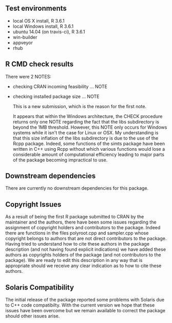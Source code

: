 ## Test environments

* local OS X install, R 3.6.1
* local Windows install, R 3.6.1
* ubuntu 14.04 (on travis-ci), R 3.6.1
* win-builder
* appveyor
* rhub


## R CMD check results

There were 2 NOTES:

* checking CRAN incoming feasibility ... NOTE
* checking installed package size ... NOTE

  This is a new submission, which is the reason for the first note.
  
  It appears that within the Windows architecture, the CHECK procedure returns only one NOTE regarding the fact that the libs subdirectory is beyond the 1MB threshold. However, this NOTE only occurs for Windows systems while it isn't the case for Linux or OSX. My understanding is that this size inflation of the libs subdirectory is due to the use of the Rcpp package. Indeed, some functions of the simts package have been written in C++ using Rcpp without which various functions would lose a considerable amount of computational efficiency leading to major parts of the package becoming impractical to use.


## Downstream dependencies

There are currently no downstream dependencies for this package.


## Copyright Issues

As a result of being the first R package submitted to CRAN by the maintainer and the authors, there have been some issues regarding the assignment of copyright holders and contributors to the package. Indeed there are functions in the files polyroot.cpp and sampler.cpp whose copyright belongs to authors that are not direct contributors to the package. Having tried to understand how to cite these authors in the package description (and not having found explicit indications) we have added these authors as copyrights holders of the package (and not contributors to the package). We are ready to edit this description in any way that is appropriate should we receive any clear indication as to how to cite these authors.

## Solaris Compatibility

The initial release of the package reported some problems with Solaris due to C++ code compatibilty. With the current version we hope that these issues have been overcome but we remain available to correct the package should other issues arise.
